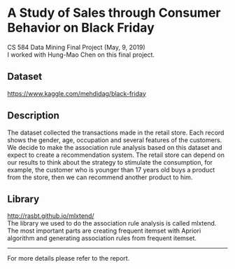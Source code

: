 # A Study of Sales through Consumer Behavior on Black Friday

CS 584 Data Mining Final Project (May, 9, 2019)<br>I worked with Hung-Mao Chen on this final project.<br>

## Dataset
https://www.kaggle.com/mehdidag/black-friday

## Description
The dataset collected the transactions made in the retail store. Each record shows the gender, age, occupation and several features of the customers. We decide to make the association rule analysis based on this dataset and expect to create a recommendation system. The retail store can depend on our results to think about the strategy to stimulate the consumption, for example, the customer who is younger than 17 years old buys a product from the store, then we can recommend another product to him.

## Library
http://rasbt.github.io/mlxtend/ <br>
The library we used to do the association rule analysis is called mlxtend. The most important parts are creating frequent itemset with Apriori algorithm and generating association rules from frequent itemset. <br>

-------------------------------------------------------------------------------------------------------------
For more details please refer to the report.



